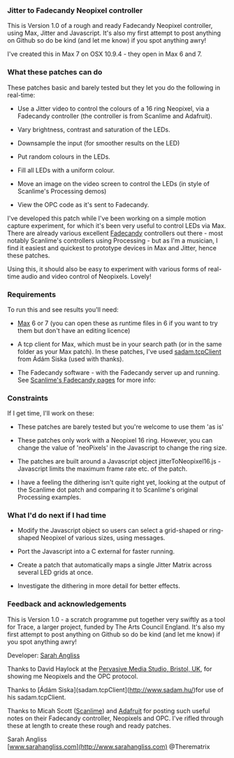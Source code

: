 ### Jitter to Fadecandy Neopixel controller

This is Version 1.0 of a rough and ready Fadecandy Neopixel controller, using Max, Jitter and Javascript. It's also my first attempt to post anything on Github so do be kind (and let me know) if you spot anything awry!

I've created this in Max 7 on OSX 10.9.4 - they open in Max 6 and 7.



### What these patches can do

These patches basic and barely tested but they let you do the following in real-time:

* Use a Jitter video to control the colours of a 16 ring Neopixel, via a Fadecandy controller (the controller is from Scanlime and Adafruit).

* Vary brightness, contrast and saturation of the LEDs.

* Downsample the input (for smoother results on the LED)

* Put random colours in the LEDs.

* Fill all LEDs with a uniform colour.

* Move an image on the video screen to control the LEDs (in style of Scanlime's Processing demos)

* View the OPC code as it's sent to Fadecandy.

I've developed this patch while I've been working on a simple motion capture experiment, for which it's been very useful to control LEDs via Max. There are already various excellent [Fadecandy](http://www.adafruit.com/product/1689) controllers out there - most notably Scanlime's controllers using Processing - but as I'm a musician, I find it easiest and quickest to prototype devices in Max and Jitter, hence these patches.

Using this, it should also be easy to experiment with various forms of real-time audio and video control of Neopixels. Lovely!


### Requirements

To run this and see results you'll need:

* [Max](https://cycling74.com) 6 or 7 (you can open these as runtime files in 6 if you want to try them but don't have an editing licence)

* A tcp client for Max, which must be in your search path (or in the same folder as your Max patch). In these patches, I've used [sadam.tcpClient](http://www.sadam.hu/) from Ádám Siska (used with thanks).

* The Fadecandy software - with the Fadecandy server up and running. See [Scanlime's Fadecandy pages](http://scanlime.org/2013/11/fadecandy-easier-tastier-and-more-creative-led-art/)
for more info: 

### Constraints

If I get time, I'll work on these:

* These patches are barely tested but you're welcome to use them 'as is'

* These patches only work with a Neopixel 16 ring. However, you can change the value of 'neoPixels' in the Javascript to change the ring size.

* The patches are built around a Javascript object jitterToNeopixel16.js - Javascript limits the maximum frame rate etc. of the patch.

* I have a feeling the dithering isn't quite right yet, looking at the output of the Scanlime dot patch and comparing it to Scanlime's original Processing examples. 





### What I'd do next if I had time

* Modify the Javascript object so users can select a grid-shaped or ring-shaped Neopixel of various sizes, using messages.

* Port the Javascript into a C external for faster running.

* Create a patch that automatically maps a single Jitter Matrix across several LED grids at once.

* Investigate the dithering in more detail for better effects.




### Feedback and acknowledgements

This is Version 1.0 - a scratch programme put together very swiftly as a tool for Trace, a larger project, funded by The Arts Council England. It's also my first attempt to post anything on Github so do be kind (and let me know) if you spot anything awry!

Developer: [Sarah Angliss](http://www.sarahangliss.com)

Thanks to David Haylock at the [Pervasive Media Studio, Bristol, UK](http://www.watershed.co.uk/pmstudio/welcome-pervasive-media-studio), for showing me Neopixels and the OPC protocol.

Thanks to [Ádám Siska](sadam.tcpClient](http://www.sadam.hu/)for use of his sadam.tcpClient.

Thanks to Micah Scott ([Scanlime](http://scanlime.org/2013/11/fadecandy-easier-tastier-and-more-creative-led-art/)) and [Adafruit](http://www.adafruit.com/product/1689) for posting such useful notes on their Fadecandy controller, Neopixels and OPC. I've rifled through these at length to create these rough and ready patches.


Sarah Angliss  
[www.sarahangliss.com](http://www.sarahangliss.com)
@Therematrix
 





